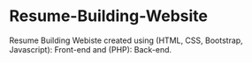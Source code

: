 # Resume-Building-Website
Resume Building Webiste created using (HTML, CSS, Bootstrap, Javascript): Front-end and (PHP): Back-end.
